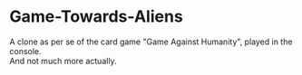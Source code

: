 # Game-Towards-Aliens
A clone as per se of the card game "Game Against Humanity", played in the console.<br>
And not much more actually.
